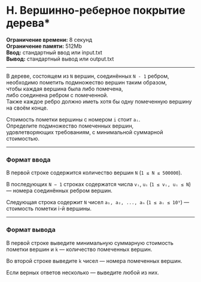 # H. Вершинно-реберное покрытие дерева*

**Ограничение времени:** 8 секунд  
**Ограничение памяти:** 512Mb  
**Ввод:** стандартный ввод или input.txt  
**Вывод:** стандартный вывод или output.txt

---

В дереве, состоящем из `N` вершин, соединённых `N - 1` ребром,  
необходимо пометить подмножество вершин таким образом,  
чтобы каждая вершина была либо помечена,  
либо соединена ребром с помеченной.  
Также каждое ребро должно иметь хотя бы одну помеченную вершину на своём конце.

Стоимость пометки вершины с номером `i` стоит `aᵢ`.  
Определите подмножество помеченных вершин,  
удовлетворяющих требованиям, с минимальной суммарной стоимостью.

---

### Формат ввода

В первой строке содержится количество вершин `N` (`1 ≤ N ≤ 500000`).

В последующих `N − 1` строках содержатся числа `vᵢ`, `uᵢ` (`1 ≤ vᵢ, uᵢ ≤ N`) — номера соединённых ребром вершин.

Следующая строка содержит `N` чисел `a₁, a₂, ..., aₙ` (`1 ≤ aᵢ ≤ 10⁹`) — стоимость пометки i-й вершины.

---

### Формат вывода

В первой строке выведите минимальную суммарную стоимость пометки вершин и `k` — количество помеченных вершин.

Во второй строке выведите `k` чисел — номера помеченных вершин.

Если верных ответов несколько — выведите любой из них.
